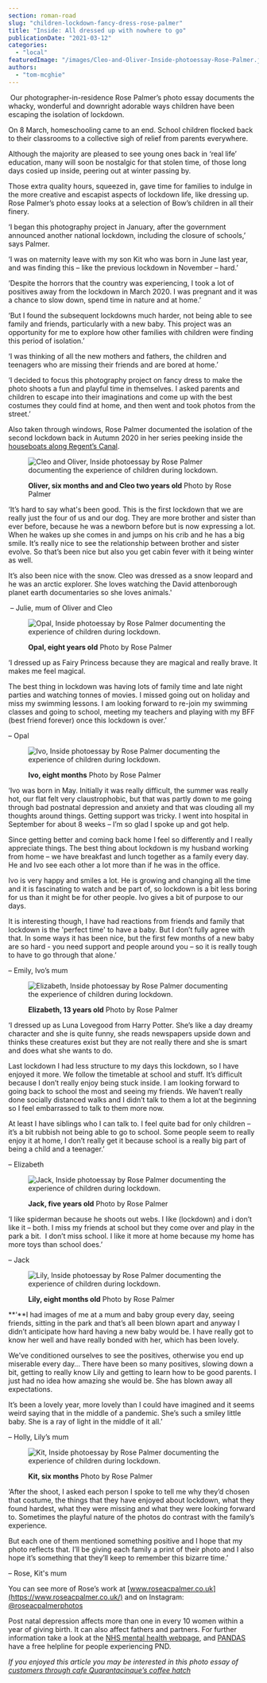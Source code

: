 ```yaml
---
section: roman-road
slug: "children-lockdown-fancy-dress-rose-palmer"
title: "Inside: All dressed up with nowhere to go"
publicationDate: "2021-03-12"
categories: 
  - "local"
featuredImage: "/images/Cleo-and-Oliver-Inside-photoessay-Rose-Palmer.jpg"
authors: 
  - "tom-mcghie"
---
```


 Our photographer-in-residence Rose Palmer’s photo essay documents the whacky, wonderful and downright adorable ways children have been escaping the isolation of lockdown.

On 8 March, homeschooling came to an end. School children flocked back to their classrooms to a collective sigh of relief from parents everywhere. 

Although the majority are pleased to see young ones back in ‘real life’ education, many will soon be nostalgic for that stolen time, of those long days cosied up inside, peering out at winter passing by.

Those extra quality hours, squeezed in, gave time for families to indulge in the more creative and escapist aspects of lockdown life, like dressing up. Rose Palmer’s photo essay looks at a selection of Bow’s children in all their finery. 

‘I began this photography project in January, after the government announced another national lockdown, including the closure of schools,’ says Palmer. 

‘I was on maternity leave with my son Kit who was born in June last year, and was finding this – like the previous lockdown in November – hard.’

‘Despite the horrors that the country was experiencing, I took a lot of positives away from the lockdown in March 2020. I was pregnant and it was a chance to slow down, spend time in nature and at home.’

‘But I found the subsequent lockdowns much harder, not being able to see family and friends, particularly with a new baby. This project was an opportunity for me to explore how other families with children were finding this period of isolation.’

‘I was thinking of all the new mothers and fathers, the children and teenagers who are missing their friends and are bored at home.’

‘I decided to focus this photography project on fancy dress to make the photo shoots a fun and playful time in themselves. I asked parents and children to escape into their imaginations and come up with the best costumes they could find at home, and then went and took photos from the street.’

Also taken through windows, Rose Palmer documented the isolation of the second lockdown back in Autumn 2020 in her series peeking inside the [houseboats along Regent’s Canal](https://romanroadlondon.com/regents-canal-boat-window-photos-rose-palmer/).

<figure>

![Cleo and Oliver, Inside photoessay by Rose Palmer documenting the experience of children during lockdown.](/images/Cleo-and-Oliver-Inside-photoessay-Rose-Palmer-1024x683.jpg)

<figcaption>

**Oliver, six months and and Cleo two years old** Photo by Rose Palmer

</figcaption>

</figure>

‘It’s hard to say what's been good. This is the first lockdown that we are really just the four of us and our dog. They are more brother and sister than ever before, because he was a newborn before but is now expressing a lot. When he wakes up she comes in and jumps on his crib and he has a big smile. It’s really nice to see the relationship between brother and sister evolve. So that’s been nice but also you get cabin fever with it being winter as well. 

It’s also been nice with the snow. Cleo was dressed as a snow leopard and he was an arctic explorer. She loves watching the David attenborough planet earth documentaries so she loves animals.'

 – Julie, mum of Oliver and Cleo

<figure>

![Opal, Inside photoessay by Rose Palmer documenting the experience of children during lockdown.](/images/Opal-Inside-photoessay-Rose-Palmer-1024x683.jpg)

<figcaption>

**Opal, eight years old** Photo by Rose Palmer

</figcaption>

</figure>

‘I dressed up as Fairy Princess because they are magical and really brave. It makes me feel magical.

The best thing in lockdown was having lots of family time and late night parties and watching tonnes of movies. I missed going out on holiday and miss my swimming lessons. I am looking forward to re-join my swimming classes and going to school, meeting my teachers and playing with my BFF (best friend forever) once this lockdown is over.’

– Opal

<figure>

![Ivo, Inside photoessay by Rose Palmer documenting the experience of children during lockdown.](/images/Ivo-Inside-photoessay-Rose-Palmer.jpg)

<figcaption>

**Ivo, eight months** Photo by Rose Palmer

</figcaption>

</figure>

‘Ivo was born in May. Initially it was really difficult, the summer was really hot, our flat felt very claustrophobic, but that was partly down to me going through bad postnatal depression and anxiety and that was clouding all my thoughts around things. Getting support was tricky. I went into hospital in September for about 8 weeks – I’m so glad I spoke up and got help.

Since getting better and coming back home I feel so differently and I really appreciate things. The best thing about lockdown is my husband working from home – we have breakfast and lunch together as a family every day. He and Ivo see each other a lot more than if he was in the office. 

Ivo is very happy and smiles a lot. He is growing and changing all the time and it is fascinating to watch and be part of, so lockdown is a bit less boring for us than it might be for other people. Ivo gives a bit of purpose to our days.

It is interesting though, I have had reactions from friends and family that lockdown is the 'perfect time' to have a baby. But I don’t fully agree with that. In some ways it has been nice, but the first few months of a new baby are so hard - you need support and people around you – so it is really tough to have to go through that alone.’

– Emily, Ivo’s mum

<figure>

![Elizabeth, Inside photoessay by Rose Palmer documenting the experience of children during lockdown.](/images/Elizabeth-Inside-photoessay-Rose-Palmer.jpg)

<figcaption>

**Elizabeth, 13 years old** Photo by Rose Palmer

</figcaption>

</figure>

‘I dressed up as Luna Lovegood from Harry Potter. She’s like a day dreamy character and she is quite funny, she reads newspapers upside down and thinks these creatures exist but they are not really there and she is smart and does what she wants to do. 

Last lockdown I had less structure to my days this lockdown, so I have enjoyed it more. We follow the timetable at school and stuff. It’s difficult because I don’t really enjoy being stuck inside. I am looking forward to going back to school the most and seeing my friends. We haven’t really done socially distanced walks and I didn’t talk to them a lot at the beginning so I feel embarrassed to talk to them more now. 

At least I have siblings who I can talk to. I feel quite bad for only children – it’s a bit rubbish not being able to go to school. Some people seem to really enjoy it at home, I don’t really get it because school is a really big part of being a child and a teenager.’

– Elizabeth

<figure>

![Jack, Inside photoessay by Rose Palmer documenting the experience of children during lockdown.](/images/Jack-Inside-photoessay-Rose-Palmer.jpg)

<figcaption>

**Jack, five years old** Photo by Rose Palmer

</figcaption>

</figure>

‘I like spiderman because he shoots out webs. I like (lockdown) and i don’t like it – both. I miss my friends at school but they come over and play in the park a bit.  I don’t miss school. I like it more at home because my home has more toys than school does.’

– Jack

<figure>

![Lily, Inside photoessay by Rose Palmer documenting the experience of children during lockdown.](/images/Lily-Inside-photoessay-Rose-Palmer.jpg)

<figcaption>

**Lily, eight months old** Photo by Rose Palmer

</figcaption>

</figure>

**‘**I had images of me at a mum and baby group every day, seeing friends, sitting in the park and that’s all been blown apart and anyway I didn’t anticipate how hard having a new baby would be. I have really got to know her well and have really bonded with her, which has been lovely. 

We’ve conditioned ourselves to see the positives, otherwise you end up miserable every day… There have been so many positives, slowing down a bit, getting to really know Lily and getting to learn how to be good parents. I just had no idea how amazing she would be. She has blown away all expectations. 

It’s been a lovely year, more lovely than I could have imagined and it seems weird saying that in the middle of a pandemic. She’s such a smiley little baby. She is a ray of light in the middle of it all.’

– Holly, Lily’s mum

<figure>

![Kit, Inside photoessay by Rose Palmer documenting the experience of children during lockdown.](/images/Kit-Inside-photoessay-Rose-Palmer-1024x683.jpg)

<figcaption>

**Kit, six months** Photo by Rose Palmer

</figcaption>

</figure>

‘After the shoot, I asked each person I spoke to tell me why they’d chosen that costume, the things that they have enjoyed about lockdown, what they found hardest, what they were missing and what they were looking forward to. Sometimes the playful nature of the photos do contrast with the family’s experience. 

But each one of them mentioned something positive and I hope that my photo reflects that. I’ll be giving each family a print of their photo and I also hope it’s something that they’ll keep to remember this bizarre time.’ 

– Rose, Kit's mum

You can see more of Rose’s work at [www.roseacpalmer.co.uk](https://www.roseacpalmer.co.uk/) and on Instagram: [@roseacpalmerphotos](https://www.instagram.com/roseacpalmerphotos/?hl=en)

Post natal depression affects more than one in every 10 women within a year of giving birth. It can also affect fathers and partners. For further information take a look at the [NHS mental health webpage](https://www.nhs.uk/mental-health/conditions/post-natal-depression/overview/), and [PANDAS](https://pandasfoundation.org.uk) have a free helpline for people experiencing PND.

_If you enjoyed this article you may be interested in this photo essay of [customers through cafe Quarantacinque’s coffee hatch](https://romanroadlondon.com/lockdown-photo-essay-quarantacinque-francesco-ragazzi/)_
